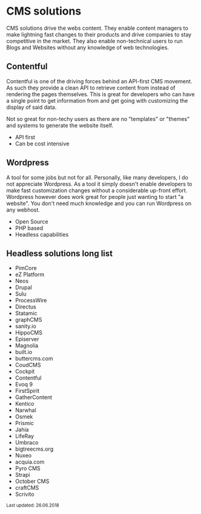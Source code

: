# CMS solutions

CMS solutions drive the webs content. They enable content managers to make lightning fast changes to their products and drive companies to stay competitive in the market. They also enable non-technical users to run Blogs and Websites without any knowledge of web technologies.

## Contentful

Contentful is one of the driving forces behind an API-first CMS movement. As such they provide a clean API to retrieve content from instead of rendering the pages themselves. This is great for developers who can have a single point to get information from and get going with customizing the display of said data.

Not so great for non-techy users as there are no "templates" or "themes" and systems to generate the website itself.

- API first
- Can be cost intensive

## Wordpress

A tool for some jobs but not for all. Personally, like many developers, I do not appreciate Wordpress. As a tool it simply doesn't enable developers to make fast customization changes without a considerable up-front effort. Wordpress however does work great for people just wanting to start "a website". You don't need much knowledge and you can run Wordpress on any webhost.

- Open Source
- PHP based
- Headless capabilities

## Headless solutions long list

- PimCore
- eZ Platform
- Neos
- Drupal
- Sulu
- ProcessWire
- Directus
- Statamic
- graphCMS
- sanity.io
- HippoCMS
- Episerver
- Magnolia
- built.io
- buttercms.com
- CoudCMS
- Cockpit
- Contentful
- Evoq 9
- FirstSpirit
- GatherContent
- Kentico
- Narwhal
- Osmek
- Prismic
- Jahia
- LifeRay
- Umbraco
- bigtreecms.org
- Nuxeo
- acquia.com
- Pyro CMS
- Strapi
- October CMS
- craftCMS
- Scrivito

<small>Last updated: 26.06.2018</small>
